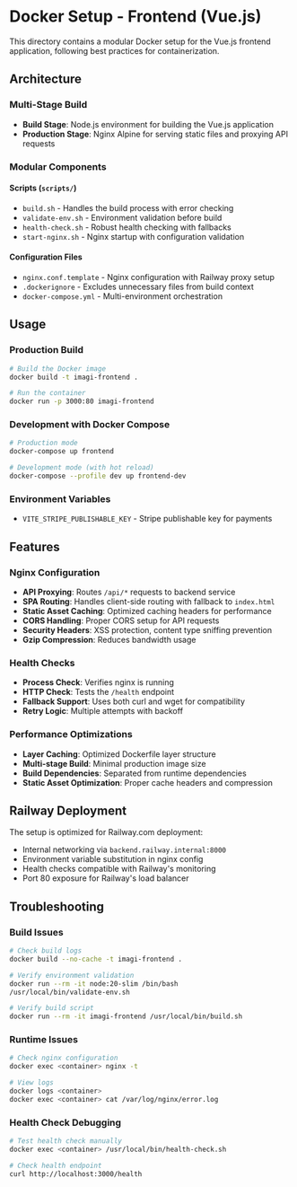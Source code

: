 # Docker Setup - Frontend (Vue.js)

This directory contains a modular Docker setup for the Vue.js frontend application, following best practices for containerization.

## Architecture

### Multi-Stage Build
- **Build Stage**: Node.js environment for building the Vue.js application
- **Production Stage**: Nginx Alpine for serving static files and proxying API requests

### Modular Components

#### Scripts (`scripts/`)
- `build.sh` - Handles the build process with error checking
- `validate-env.sh` - Environment validation before build
- `health-check.sh` - Robust health checking with fallbacks
- `start-nginx.sh` - Nginx startup with configuration validation

#### Configuration Files
- `nginx.conf.template` - Nginx configuration with Railway proxy setup
- `.dockerignore` - Excludes unnecessary files from build context
- `docker-compose.yml` - Multi-environment orchestration

## Usage

### Production Build
```bash
# Build the Docker image
docker build -t imagi-frontend .

# Run the container
docker run -p 3000:80 imagi-frontend
```

### Development with Docker Compose
```bash
# Production mode
docker-compose up frontend

# Development mode (with hot reload)
docker-compose --profile dev up frontend-dev
```

### Environment Variables
- `VITE_STRIPE_PUBLISHABLE_KEY` - Stripe publishable key for payments

## Features

### Nginx Configuration
- **API Proxying**: Routes `/api/*` requests to backend service
- **SPA Routing**: Handles client-side routing with fallback to `index.html`
- **Static Asset Caching**: Optimized caching headers for performance
- **CORS Handling**: Proper CORS setup for API requests
- **Security Headers**: XSS protection, content type sniffing prevention
- **Gzip Compression**: Reduces bandwidth usage

### Health Checks
- **Process Check**: Verifies nginx is running
- **HTTP Check**: Tests the `/health` endpoint
- **Fallback Support**: Uses both curl and wget for compatibility
- **Retry Logic**: Multiple attempts with backoff

### Performance Optimizations
- **Layer Caching**: Optimized Dockerfile layer structure
- **Multi-stage Build**: Minimal production image size
- **Build Dependencies**: Separated from runtime dependencies
- **Static Asset Optimization**: Proper cache headers and compression

## Railway Deployment

The setup is optimized for Railway.com deployment:
- Internal networking via `backend.railway.internal:8000`
- Environment variable substitution in nginx config
- Health checks compatible with Railway's monitoring
- Port 80 exposure for Railway's load balancer

## Troubleshooting

### Build Issues
```bash
# Check build logs
docker build --no-cache -t imagi-frontend .

# Verify environment validation
docker run --rm -it node:20-slim /bin/bash
/usr/local/bin/validate-env.sh

# Verify build script
docker run --rm -it imagi-frontend /usr/local/bin/build.sh
```

### Runtime Issues
```bash
# Check nginx configuration
docker exec <container> nginx -t

# View logs
docker logs <container>
docker exec <container> cat /var/log/nginx/error.log
```

### Health Check Debugging
```bash
# Test health check manually
docker exec <container> /usr/local/bin/health-check.sh

# Check health endpoint
curl http://localhost:3000/health
``` 